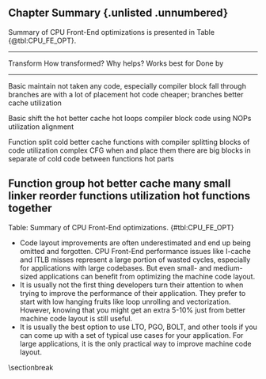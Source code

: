

## Chapter Summary {.unlisted .unnumbered}

Summary of CPU Front-End optimizations is presented in Table {@tbl:CPU_FE_OPT}.

--------------------------------------------------------------------------
Transform  How transformed?  Why helps?    Works best for        Done by
---------  ----------------  ------------  --------------------  ---------
Basic      maintain          not taken     any code, especially  compiler
block      fall through      branches are  with a lot of 
placement  hot code          cheaper;      branches
                             better cache
                             utilization

Basic      shift the hot     better cache  hot loops             compiler
block      code using NOPs   utilization 
alignment

Function   split cold        better cache  functions with        compiler
splitting  blocks of code    utilization   complex CFG when 
           and place them                  there are big blocks 
           in separate                     of cold code between 
           functions                       hot parts

Function   group hot         better cache  many small            linker
reorder    functions         utilization   hot functions
           together
--------------------------------------------------------------------------

Table: Summary of CPU Front-End optimizations. {#tbl:CPU_FE_OPT}

* Code layout improvements are often underestimated and end up being omitted and forgotten. CPU Front-End performance issues like I-cache and ITLB misses represent a large portion of wasted cycles, especially for applications with large codebases. But even small- and medium-sized applications can benefit from optimizing the machine code layout.
* It is usually not the first thing developers turn their attention to when trying to improve the performance of their application. They prefer to start with low hanging fruits like loop unrolling and vectorization. However, knowing that you might get an extra 5-10\% just from better machine code layout is still useful.
* It is usually the best option to use LTO, PGO, BOLT, and other tools if you can come up with a set of typical use cases for your application. For large applications, it is the only practical way to improve machine code layout.

\sectionbreak

